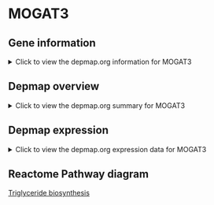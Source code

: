 <h1>MOGAT3</h1>

<h2>Gene information</h2>
<details>
  <summary>Click to view the depmap.org information for MOGAT3</summary>
  <iframe src="https://depmap.org/portal/gene/MOGAT3?tab=about" style="border:none;width:100%;height:800px"></iframe>
</details>

<h2>Depmap overview</h2>
<details>
  <summary>Click to view the depmap.org summary for MOGAT3</summary>
  <iframe src="https://depmap.org/portal/gene/MOGAT3?tab=overview" style="border:none;width:100%;height:800px"></iframe>
</details>

<h2>Depmap expression</h2>
<details>
  <summary>Click to view the depmap.org expression data for MOGAT3</summary>
  <iframe src="https://depmap.org/portal/gene/MOGAT3?tab=characterization" style="border:none;width:100%;height:800px"></iframe>
</details>



<h2>Reactome Pathway diagram</h2>
<a href="https://reactome.org/PathwayBrowser/#/R-HSA-75109">Triglyceride biosynthesis</a>



